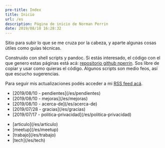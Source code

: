 ```yaml
---
pre-title: Index
title: Inicio
url: /es
description: Página de inicio de Norman Perrin
date: 2019/08/10 16:28:32
---
```


Sitio para subir lo que se me cruza por la cabeza, y aparte algunas cosas útiles como guías técnicas.

Construido con shell scripts y pandoc. Si estás interesado, el código con el que genero estas páginas está acá: [repositorio github nperrin](https://github.com/NormanPerrin/nperrin/tree/src). Sos libre de copiar y usar como quieras el código. Algunos scripts son medio feos, así que escucho sugerencias.

Para seguir mis actualizaciones podés acceder a mi [RSS feed acá](/feed/es/index.xml).

<nav id="file">
	<ul>
		<li>[<span class="mobile-hide">2019/08/10 - </span>pendientes](/es/pendientes)</li>
		<li>[<span class="mobile-hide">2019/08/10 - </span>mejoras](/es/mejoras)</li>
		<li>[<span class="mobile-hide">2019/08/10 - </span>acerca-de](/es/acerca-de)</li>
		<li>[<span class="mobile-hide">2019/07/28 - </span>gracias](/es/gracias)</li>
		<li>[<span class="mobile-hide">2019/07/17 - </span>politica-privacidad](/es/politica-privacidad)</li>
	</ul>
</nav>
<nav id="dir">
	<ul>
		<li>[articulo](/es/articulo)</li>
		<li>[meetup](/es/meetup)</li>
		<li>[trabajo](/es/trabajo)</li>
		<li>[tech](/es/tech)</li>
	</ul>
</nav>
